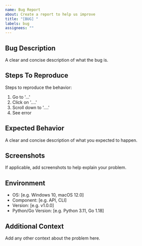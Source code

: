 ```yaml
---
name: Bug Report
about: Create a report to help us improve
title: "[BUG] "
labels: bug
assignees: ""
---
```


## Bug Description

A clear and concise description of what the bug is.

## Steps To Reproduce

Steps to reproduce the behavior:

1. Go to '...'
2. Click on '....'
3. Scroll down to '....'
4. See error

## Expected Behavior

A clear and concise description of what you expected to happen.

## Screenshots

If applicable, add screenshots to help explain your problem.

## Environment

- OS: [e.g. Windows 10, macOS 12.0]
- Component: [e.g. API, CLI]
- Version: [e.g. v1.0.0]
- Python/Go Version: [e.g. Python 3.11, Go 1.18]

## Additional Context

Add any other context about the problem here.
